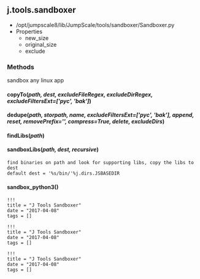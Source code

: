 <!-- toc -->
## j.tools.sandboxer

- /opt/jumpscale8/lib/JumpScale/tools/sandboxer/Sandboxer.py
- Properties
    - new_size
    - original_size
    - exclude

### Methods

sandbox any linux app

#### copyTo(*path, dest, excludeFileRegex, excludeDirRegex, excludeFiltersExt=['pyc', 'bak']*) 

#### dedupe(*path, storpath, name, excludeFiltersExt=['pyc', 'bak'], append, reset, removePrefix='', compress=True, delete, excludeDirs*) 

#### findLibs(*path*) 

#### sandboxLibs(*path, dest, recursive*) 

```
find binaries on path and look for supporting libs, copy the libs to dest
default dest = '%s/bin/'%j.dirs.JSBASEDIR

```

#### sandbox_python3() 


```
!!!
title = "J Tools Sandboxer"
date = "2017-04-08"
tags = []
```

```
!!!
title = "J Tools Sandboxer"
date = "2017-04-08"
tags = []
```

```
!!!
title = "J Tools Sandboxer"
date = "2017-04-08"
tags = []
```
